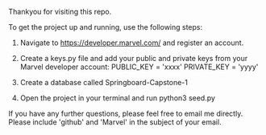 Thankyou for visiting this repo.

To get the project up and running, use the following steps:

1. Navigate to https://developer.marvel.com/ and register an account.

2. Create a keys.py file and add your public and private keys from your Marvel developer account:
    PUBLIC_KEY = 'xxxx'
    PRIVATE_KEY = 'yyyy'

3. Create a database called Springboard-Capstone-1

4. Open the project in your terminal and run python3 seed.py


If you have any further questions, please feel free to email me directly. Please include 'github' and 'Marvel' in the subject of your email.